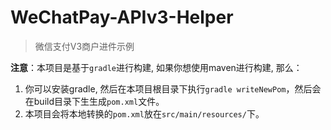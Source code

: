 # WeChatPay-APIv3-Helper
> 微信支付V3商户进件示例

**注意**：本项目是基于`gradle`进行构建, 如果你想使用maven进行构建, 那么：
1. 你可以安装gradle, 然后在本项目根目录下执行`gradle writeNewPom`，然后会在build目录下生生成`pom.xml`文件。
2. 本项目会将本地转换的`pom.xml`放在`src/main/resources/`下。
